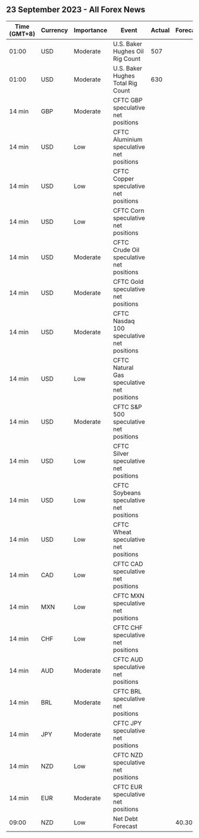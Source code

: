 ## 23 September 2023 - All Forex News

| Time (GMT+8) | Currency | Importance | Event | Actual | Forecast | Previous |
|------|----------|------------|-------|--------|----------|----------|
| 01:00 | USD | Moderate | U.S. Baker Hughes Oil Rig Count | 507 |  | 515 |
| 01:00 | USD | Moderate | U.S. Baker Hughes Total Rig Count | 630 |  | 641 |
| 14 min | GBP | Moderate | CFTC GBP speculative net positions |  |  | 46.2K |
| 14 min | USD | Low | CFTC Aluminium speculative net positions |  |  | 5.1K |
| 14 min | USD | Low | CFTC Copper speculative net positions |  |  | -12.3K |
| 14 min | USD | Low | CFTC Corn speculative net positions |  |  | -88.0K |
| 14 min | USD | Moderate | CFTC Crude Oil speculative net positions |  |  | 326.9K |
| 14 min | USD | Moderate | CFTC Gold speculative net positions |  |  | 123.9K |
| 14 min | USD | Moderate | CFTC Nasdaq 100 speculative net positions |  |  | 9.1K |
| 14 min | USD | Low | CFTC Natural Gas speculative net positions |  |  | -112.0K |
| 14 min | USD | Moderate | CFTC S&P 500 speculative net positions |  |  | -116.3K |
| 14 min | USD | Low | CFTC Silver speculative net positions |  |  | 18.0K |
| 14 min | USD | Low | CFTC Soybeans speculative net positions |  |  | 85.2K |
| 14 min | USD | Low | CFTC Wheat speculative net positions |  |  | -49.6K |
| 14 min | CAD | Low | CFTC CAD speculative net positions |  |  | -41.9K |
| 14 min | MXN | Low | CFTC MXN speculative net positions |  |  | 66.9K |
| 14 min | CHF | Low | CFTC CHF speculative net positions |  |  | -9.3K |
| 14 min | AUD | Moderate | CFTC AUD speculative net positions |  |  | -79.5K |
| 14 min | BRL | Moderate | CFTC BRL speculative net positions |  |  | 13.2K |
| 14 min | JPY | Moderate | CFTC JPY speculative net positions |  |  | -98.7K |
| 14 min | NZD | Low | CFTC NZD speculative net positions |  |  | -14.6K |
| 14 min | EUR | Moderate | CFTC EUR speculative net positions |  |  | 113.1K |
| 09:00 | NZD | Low | Net Debt Forecast |  | 40.30% | 38.50% |

